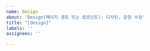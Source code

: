 ```yaml
---
name: Design
about: 'Design(페이지 경로 또는 컴포넌트): 디자인, 문장 수정'
title: "[design]"
labels: ''
assignees: ''

---
```



